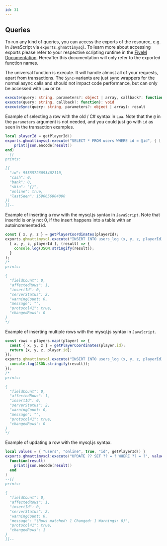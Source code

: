 ```yaml
---
id: 31
---
```

## Queries

To run any kind of queries, you can access the exports of the resource, e.g. in JavaScript via `exports.ghmattimysql`.
To learn more about accessing exports please refer to your respective scripting runtime in the
[FiveM Documentation](https://docs.fivem.net/docs/scripting-manual/runtimes/). Hereafter this documentation
will only refer to the exported function names.

The universal function is execute. It will handle almost all of your requests, apart from transactions. The `Sync`-variants are
just sync wrappers for the normal async calls and should not impact code performance, but can only be accessed with `Lua` or
`C#`.
```typescript
execute(query: string, parameters?: object | array, callback?: function): void
execute(query: string, callback?: function): void
executeSync(query: string, parameters?: object | array): result
```

Example of selecting a row with the old / C# syntax in `Lua`. Note that the `@`
in the `parameters` argument is not needed, and you could just go with `id` as seen in the
transaction examples.

```lua
local playerId = getPlayerId()
exports.ghmattimysql:execute("SELECT * FROM users WHERE id = @id", { ['@id'] = playerId }, function(result)
    print(json.encode(result))
end)
--[[
prints:

[{
  "id": 95585726093402110,
  "cash": 0,
  "bank": 0,
  "skin": "{}",
  "online": true,
  "lastSeen": 1590656804000
}]
]]--
```

Example of inserting a row with the mysql.js syntax in `JavaScript`. Note that insertId is only not 0, if
the insert happens into a table with an autoincremented id.

```js
const { x, y, z } = getPlayerCoordinates(playerId);
exports.ghmattimysql.execute("INSERT INTO users_log (x, y, z, playerId) VALUES (?, ?, ?, ?)",
  [ x, y, z, playerId ], (result) => { 
    console.log(JSON.stringify(result));
  }
);
/*
prints:

{
  "fieldCount": 0,
  "affectedRows": 1,
  "insertId": 0,
  "serverStatus": 2,
  "warningCount: 0,
  "message": "",
  "protocol41": true,
  "changedRows": 0
}
*/
```

Example of inserting multiple rows with the mysql.js syntax in `JavaScript`.

```js
const rows = players.map((player) => {
  const { x, y, z } = getPlayerCoordinates(player.id);
  return [x, y, z, player.id];
});
exports.ghmattimysql.execute("INSERT INTO users_log (x, y, z, playerId) VALUES ?", [rows], (result) => { 
  console.log(JSON.stringify(result));
});
/*
prints:

{
  "fieldCount": 0,
  "affectedRows": 1,
  "insertId": 0,
  "serverStatus": 2,
  "warningCount: 0,
  "message": "",
  "protocol41": true,
  "changedRows": 0
}
*/
```

Example of updating a row with the mysql.js syntax.
```lua
local values = { "users", "online", true, "id", getPlayerId() }
exports.ghmattimysql:execute("UPDATE ?? SET ?? = ? WHERE ?? = ?", values,
  function(result)
    print(json.encode(result))
  end
)
--[[
prints:

{
  "fieldCount": 0,
  "affectedRows": 1,
  "insertId": 0,
  "serverStatus": 2,
  "warningCount: 0,
  "message": "(Rows matched: 1 Changed: 1 Warnings: 0)",
  "protocol41": true,
  "changedRows": 1
}
]]--
```
